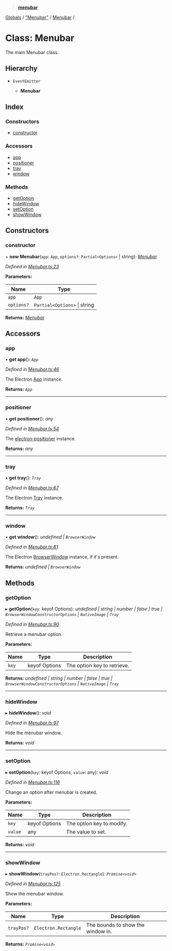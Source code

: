 > **[menubar](../README.md)**

[Globals](../globals.md) / ["Menubar"](../modules/_menubar_.md) / [Menubar](_menubar_.menubar.md) /

# Class: Menubar

The main Menubar class.

## Hierarchy

* `EventEmitter`

  * **Menubar**

## Index

### Constructors

* [constructor](_menubar_.menubar.md#constructor)

### Accessors

* [app](_menubar_.menubar.md#app)
* [positioner](_menubar_.menubar.md#positioner)
* [tray](_menubar_.menubar.md#tray)
* [window](_menubar_.menubar.md#window)

### Methods

* [getOption](_menubar_.menubar.md#getoption)
* [hideWindow](_menubar_.menubar.md#hidewindow)
* [setOption](_menubar_.menubar.md#setoption)
* [showWindow](_menubar_.menubar.md#showwindow)

## Constructors

###  constructor

\+ **new Menubar**(`app`: `App`, `options?`: `Partial<Options>` | string): *[Menubar](_menubar_.menubar.md)*

*Defined in [Menubar.ts:23](https://github.com/maxogden/menubar/blob/e2b8e16/src/Menubar.ts#L23)*

**Parameters:**

Name | Type |
------ | ------ |
`app` | `App` |
`options?` | `Partial<Options>` \| string |

**Returns:** *[Menubar](_menubar_.menubar.md)*

## Accessors

###  app

• **get app**(): *`App`*

*Defined in [Menubar.ts:46](https://github.com/maxogden/menubar/blob/e2b8e16/src/Menubar.ts#L46)*

The Electron [App](https://electronjs.org/docs/api/app)
instance.

**Returns:** *`App`*

___

###  positioner

• **get positioner**(): *any*

*Defined in [Menubar.ts:54](https://github.com/maxogden/menubar/blob/e2b8e16/src/Menubar.ts#L54)*

The [electron-positioner](https://github.com/jenslind/electron-positioner)
instance.

**Returns:** *any*

___

###  tray

• **get tray**(): *`Tray`*

*Defined in [Menubar.ts:67](https://github.com/maxogden/menubar/blob/e2b8e16/src/Menubar.ts#L67)*

The Electron [Tray](https://electronjs.org/docs/api/tray) instance.

**Returns:** *`Tray`*

___

###  window

• **get window**(): *undefined | `BrowserWindow`*

*Defined in [Menubar.ts:81](https://github.com/maxogden/menubar/blob/e2b8e16/src/Menubar.ts#L81)*

The Electron [BrowserWindow](https://electronjs.org/docs/api/browser-window)
instance, if it's present.

**Returns:** *undefined | `BrowserWindow`*

## Methods

###  getOption

▸ **getOption**(`key`: keyof Options): *undefined | string | number | false | true | `BrowserWindowConstructorOptions` | `NativeImage` | `Tray`*

*Defined in [Menubar.ts:90](https://github.com/maxogden/menubar/blob/e2b8e16/src/Menubar.ts#L90)*

Retrieve a menubar option.

**Parameters:**

Name | Type | Description |
------ | ------ | ------ |
`key` | keyof Options | The option key to retrieve.  |

**Returns:** *undefined | string | number | false | true | `BrowserWindowConstructorOptions` | `NativeImage` | `Tray`*

___

###  hideWindow

▸ **hideWindow**(): *void*

*Defined in [Menubar.ts:97](https://github.com/maxogden/menubar/blob/e2b8e16/src/Menubar.ts#L97)*

Hide the menubar window.

**Returns:** *void*

___

###  setOption

▸ **setOption**(`key`: keyof Options, `value`: any): *void*

*Defined in [Menubar.ts:116](https://github.com/maxogden/menubar/blob/e2b8e16/src/Menubar.ts#L116)*

Change an option after menubar is created.

**Parameters:**

Name | Type | Description |
------ | ------ | ------ |
`key` | keyof Options | The option key to modify. |
`value` | any | The value to set.  |

**Returns:** *void*

___

###  showWindow

▸ **showWindow**(`trayPos?`: `Electron.Rectangle`): *`Promise<void>`*

*Defined in [Menubar.ts:125](https://github.com/maxogden/menubar/blob/e2b8e16/src/Menubar.ts#L125)*

Show the menubar window.

**Parameters:**

Name | Type | Description |
------ | ------ | ------ |
`trayPos?` | `Electron.Rectangle` | The bounds to show the window in.  |

**Returns:** *`Promise<void>`*